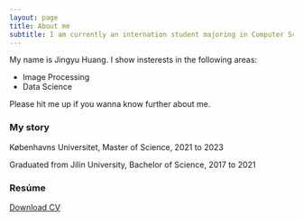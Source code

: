 ```yaml
---
layout: page
title: About me
subtitle: I am currently an internation student majoring in Computer Science at Denmark.
---
```


My name is Jingyu Huang. I show insterests in the following areas:

- Image Processing
- Data Science

Please hit me up if you wanna know further about me.

### My story

Københavns Universitet, Master of Science, 2021 to 2023

Graduated from Jilin University, Bachelor of Science, 2017 to 2021


### Resúme

[Download CV](https://yyberry.github.io/assets/files/CV.pdf)